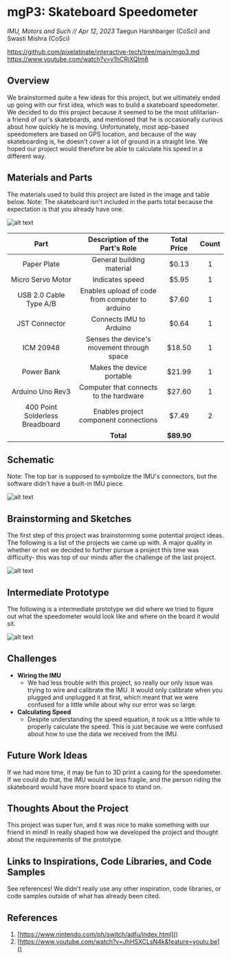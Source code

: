 # mgP3: Skateboard Speedometer
*IMU, Motors and Such // Apr 12, 2023*
Taegun Harshbarger (CoSci) and Swasti Mishra (CoSci)

https://github.com/pixelatinate/interactive-tech/tree/main/mgp3.md
https://www.youtube.com/watch?v=v1hCRjXQlm8  
  
## Overview
We brainstormed quite a few ideas for this project, but we ultimately ended up going with our first idea, which was to build a skateboard speedometer. We decided to do this project because it seemed to be the most utilitarian- a friend of our's skateboards, and mentioned that he is occasionally curious about how quickly he is moving. Unfortunately, most app-based speedometers are based on GPS location, and because of the way skateboarding is, he doesn't cover a lot of ground in a straight line. We hoped our project would therefore be able to calculate his speed in a different way. 

## Materials and Parts
The materials used to build this project are listed in the image and table below. Note: The skateboard isn't included in the parts total because the expectation is that you already have one. 

![alt text](./imgs/mgp3-parts.jpg)


| Part | Description of the Part's Role | Total Price | Count |  
| :--: | :--: | :--: | :--: |
| Paper Plate | General building material | $0.13 | 1
| Micro Servo Motor | Indicates speed | $5.95 | 1
| USB 2.0 Cable Type A/B | Enables upload of code from computer to arduino | $7.60 | 1
| JST Connector | Connects IMU to Arduino | $0.64 | 1
| ICM 20948 | Senses the device's movement through space | $18.50 | 1
| Power Bank | Makes the device portable | $21.99 | 1
| Arduino Uno Rev3 | Computer that connects to the hardware | $27.60 | 1
| 400 Point Solderless Breadboard | Enables project component connections | $7.49 | 2
|   | **Total** | **$89.90** | 

## Schematic
Note: The top bar is supposed to symbolize the IMU's connectors, but the software didn't have a built-in IMU piece.

![alt text](./imgs/mgp3-schematic.png)
	
## Brainstorming and Sketches
The first step of this project was brainstorming some potential project ideas. The following is a list of the projects we came up with. A major quality in whether or not we decided to further pursue a project this time was difficulty- this was top of our minds after the challenge of the last project.

![alt text](./imgs/mgp3-brainstorm.png)

## Intermediate Prototype
The following is a intermediate prototype we did where we tried to figure out what the speedometer would look like and where on the board it would sit.

![alt text](./imgs/mgp3-sketch.png)
	
## Challenges
* **Wiring the IMU** 
	* We had less trouble with this project, so really our only issue was trying to wire and calibrate the IMU. It would only calibrate when you plugged and unplugged it at first, which meant that we were confused for a little while about why our error was so large.
* **Calculating Speed** 
	* Despite understanding the speed equation, it took us a little while to properly calculate the speed. This is just because we were confused about how to use the data we received from the IMU. 

## Future Work Ideas
If we had more time, it may be fun to 3D print a casing for the speedometer. If we could do that, the IMU would be less fragile, and the person riding the skateboard would have more board space to stand on. 
	
## Thoughts About the Project 
This project was super fun, and it was nice to make something with our friend in mind! In really shaped how we developed the project and thought about the requirements of the prototype. 
	
## Links to Inspirations, Code Libraries, and Code Samples
See references! We didn't really use any other inspiration, code libraries, or code samples outside of what has already been cited. 
	
## References
1. [https://www.nintendo.com/ph/switch/adfu/index.html]()
2. [https://www.youtube.com/watch?v=JhHSXCLsN4k&feature=youtu.be]()
